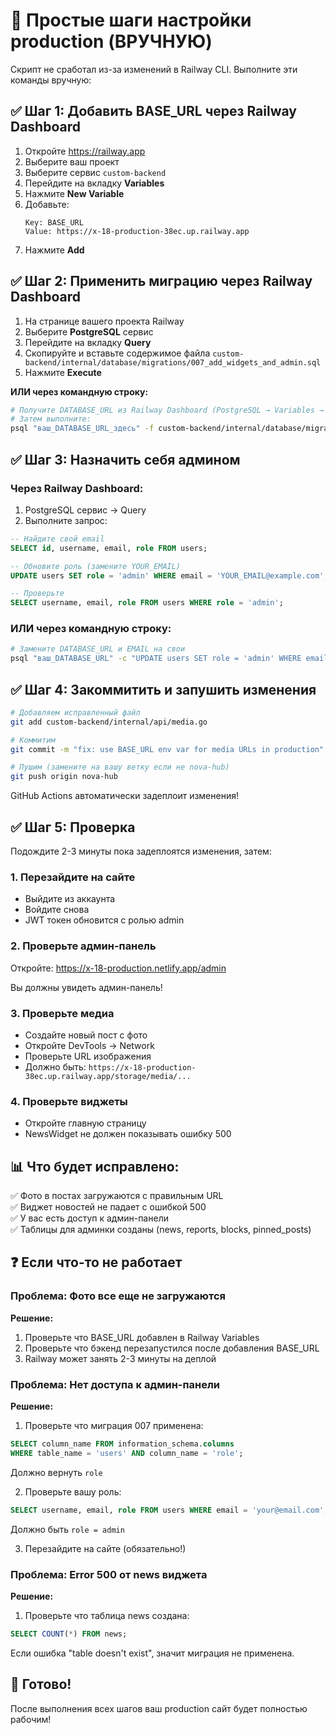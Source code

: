 # 🚀 Простые шаги настройки production (ВРУЧНУЮ)

Скрипт не сработал из-за изменений в Railway CLI. Выполните эти команды вручную:

## ✅ Шаг 1: Добавить BASE_URL через Railway Dashboard

1. Откройте https://railway.app
2. Выберите ваш проект
3. Выберите сервис `custom-backend`
4. Перейдите на вкладку **Variables**
5. Нажмите **New Variable**
6. Добавьте:
   ```
   Key: BASE_URL
   Value: https://x-18-production-38ec.up.railway.app
   ```
7. Нажмите **Add**

## ✅ Шаг 2: Применить миграцию через Railway Dashboard

1. На странице вашего проекта Railway
2. Выберите **PostgreSQL** сервис
3. Перейдите на вкладку **Query**
4. Скопируйте и вставьте содержимое файла `custom-backend/internal/database/migrations/007_add_widgets_and_admin.sql`
5. Нажмите **Execute**

**ИЛИ через командную строку:**

```bash
# Получите DATABASE_URL из Railway Dashboard (PostgreSQL → Variables → DATABASE_URL)
# Затем выполните:
psql "ваш_DATABASE_URL_здесь" -f custom-backend/internal/database/migrations/007_add_widgets_and_admin.sql
```

## ✅ Шаг 3: Назначить себя админом

### Через Railway Dashboard:

1. PostgreSQL сервис → Query
2. Выполните запрос:
```sql
-- Найдите свой email
SELECT id, username, email, role FROM users;

-- Обновите роль (замените YOUR_EMAIL)
UPDATE users SET role = 'admin' WHERE email = 'YOUR_EMAIL@example.com';

-- Проверьте
SELECT username, email, role FROM users WHERE role = 'admin';
```

### ИЛИ через командную строку:

```bash
# Замените DATABASE_URL и EMAIL на свои
psql "ваш_DATABASE_URL" -c "UPDATE users SET role = 'admin' WHERE email = 'your@email.com';"
```

## ✅ Шаг 4: Закоммитить и запушить изменения

```bash
# Добавляем исправленный файл
git add custom-backend/internal/api/media.go

# Коммитим
git commit -m "fix: use BASE_URL env var for media URLs in production"

# Пушим (замените на вашу ветку если не nova-hub)
git push origin nova-hub
```

GitHub Actions автоматически задеплоит изменения!

## ✅ Шаг 5: Проверка

Подождите 2-3 минуты пока задеплоятся изменения, затем:

### 1. Перезайдите на сайте
- Выйдите из аккаунта
- Войдите снова
- JWT токен обновится с ролью admin

### 2. Проверьте админ-панель
Откройте: https://x-18-production.netlify.app/admin

Вы должны увидеть админ-панель!

### 3. Проверьте медиа
- Создайте новый пост с фото
- Откройте DevTools → Network
- Проверьте URL изображения
- Должно быть: `https://x-18-production-38ec.up.railway.app/storage/media/...`

### 4. Проверьте виджеты
- Откройте главную страницу
- NewsWidget не должен показывать ошибку 500

## 📊 Что будет исправлено:

✅ Фото в постах загружаются с правильным URL  
✅ Виджет новостей не падает с ошибкой 500  
✅ У вас есть доступ к админ-панели  
✅ Таблицы для админки созданы (news, reports, blocks, pinned_posts)  

## ❓ Если что-то не работает

### Проблема: Фото все еще не загружаются

**Решение:**
1. Проверьте что BASE_URL добавлен в Railway Variables
2. Проверьте что бэкенд перезапустился после добавления BASE_URL
3. Railway может занять 2-3 минуты на деплой

### Проблема: Нет доступа к админ-панели

**Решение:**
1. Проверьте что миграция 007 применена:
```sql
SELECT column_name FROM information_schema.columns 
WHERE table_name = 'users' AND column_name = 'role';
```
Должно вернуть `role`

2. Проверьте вашу роль:
```sql
SELECT username, email, role FROM users WHERE email = 'your@email.com';
```
Должно быть `role = admin`

3. Перезайдите на сайте (обязательно!)

### Проблема: Error 500 от news виджета

**Решение:**
1. Проверьте что таблица news создана:
```sql
SELECT COUNT(*) FROM news;
```

Если ошибка "table doesn't exist", значит миграция не применена.

## 🎉 Готово!

После выполнения всех шагов ваш production сайт будет полностью рабочим!

